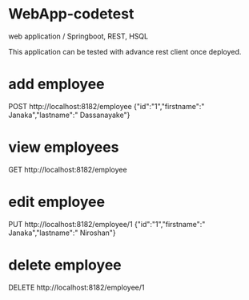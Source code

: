 # WebApp-codetest
web application / Springboot, REST, HSQL

This application can be tested with advance rest client once deployed.
# add employee
POST http://localhost:8182/employee
{"id":"1","firstname":" Janaka","lastname":" Dassanayake"}
# view employees
GET http://localhost:8182/employee
# edit employee
PUT http://localhost:8182/employee/1
{"id":"1","firstname":" Janaka","lastname":" Niroshan"}
# delete employee
DELETE http://localhost:8182/employee/1
